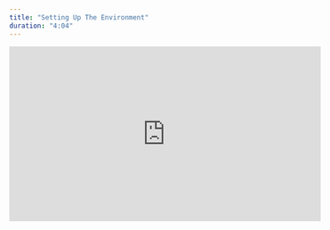 ```yaml
---
title: "Setting Up The Environment"
duration: "4:04"
---
```


<iframe width="560" height="315" src="https://www.youtube.com/embed/t5FbRvKvnFc" title="YouTube video player" frameborder="0" allow="accelerometer; autoplay; clipboard-write; encrypted-media; gyroscope; picture-in-picture; web-share" allowfullscreen></iframe>